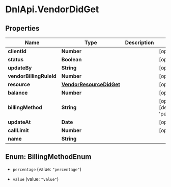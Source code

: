 # DnlApi.VendorDidGet

## Properties
Name | Type | Description | Notes
------------ | ------------- | ------------- | -------------
**clientId** | **Number** |  | [optional] 
**status** | **Boolean** |  | [optional] 
**updateBy** | **String** |  | [optional] 
**vendorBillingRuleId** | **Number** |  | [optional] 
**resource** | [**VendorResourceDidGet**](VendorResourceDidGet.md) |  | [optional] 
**balance** | **Number** |  | [optional] 
**billingMethod** | **String** |  | [optional] [default to &#39;percentage&#39;]
**updateAt** | **Date** |  | [optional] 
**callLimit** | **Number** |  | [optional] 
**name** | **String** |  | 


<a name="BillingMethodEnum"></a>
## Enum: BillingMethodEnum


* `percentage` (value: `"percentage"`)

* `value` (value: `"value"`)




